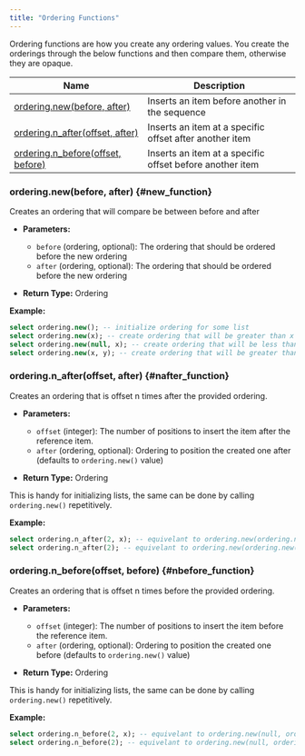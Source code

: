 ```yaml
---
title: "Ordering Functions"
---
```


Ordering functions are how you create any ordering values. You create the orderings through the below functions and then compare them, otherwise they are opaque.

| Name                                                   | Description                                              |
|--------------------------------------------------------|----------------------------------------------------------|
| [ordering.new(before, after)](#new_function)           | Inserts an item before another in the sequence           |
| [ordering.n_after(offset, after)](#nafter_function)    | Inserts an item at a specific offset after another item  |
| [ordering.n_before(offset, before)](#nbefore_function) | Inserts an item at a specific offset before another item |

### ordering.new(before, after) {#new_function}

Creates an ordering that will compare be between before and after

- **Parameters:**
  - `before` (ordering, optional): The ordering that should be ordered before the new ordering
  - `after` (ordering, optional): The ordering that should be ordered before the new ordering

- **Return Type:** Ordering

**Example:**

```sql
select ordering.new(); -- initialize ordering for some list
select ordering.new(x); -- create ordering that will be greater than x
select ordering.new(null, x); -- create ordering that will be less than x
select ordering.new(x, y); -- create ordering that will be greater than x and less than y
```

### ordering.n_after(offset, after) {#nafter_function}

Creates an ordering that is offset n times after the provided ordering.

- **Parameters:**
  - `offset` (integer): The number of positions to insert the item after the reference item.
  - `after` (ordering, optional): Ordering to position the created one after (defaults to `ordering.new()` value)

- **Return Type:** Ordering

This is handy for initializing lists, the same can be done by calling `ordering.new()` repetitively.

**Example:**

```sql
select ordering.n_after(2, x); -- equivelant to ordering.new(ordering.new(x))
select ordering.n_after(2); -- equivelant to ordering.new(ordering.new(ordering.new()))
```

### ordering.n_before(offset, before) {#nbefore_function}

Creates an ordering that is offset n times before the provided ordering.

- **Parameters:**
  - `offset` (integer): The number of positions to insert the item before the reference item.
  - `after` (ordering, optional): Ordering to position the created one before (defaults to `ordering.new()` value)

- **Return Type:** Ordering

This is handy for initializing lists, the same can be done by calling `ordering.new()` repetitively.

**Example:**

```sql
select ordering.n_before(2, x); -- equivelant to ordering.new(null, ordering.new(null, x))
select ordering.n_before(2); -- equivelant to ordering.new(null, ordering.new(null, ordering.new()))
```

